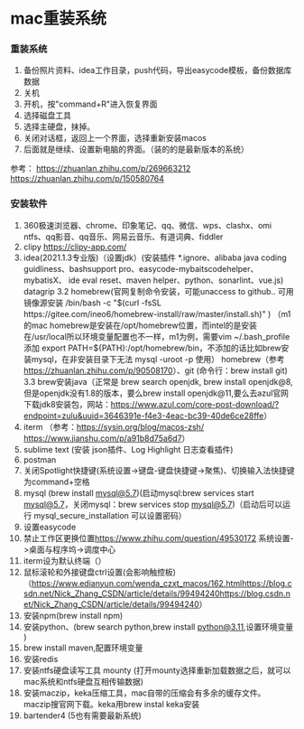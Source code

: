 # mac重装系统

### 重装系统
1. 备份照片资料、idea工作目录，push代码，导出easycode模板，备份数据库数据
2. 关机
3. 开机，按"command+R"进入恢复界面
4. 选择磁盘工具
5. 选择主硬盘，抹掉。
6. 关闭对话框，返回上一个界面，选择重新安装macos
7. 后面就是继续、设置新电脑的界面。（装的的是最新版本的系统）

参考：
<https://zhuanlan.zhihu.com/p/269663212>
<https://zhuanlan.zhihu.com/p/150580764>

### 安装软件
1. 360极速浏览器、chrome、印象笔记、qq、微信、wps、clashx、omi ntfs、qq影音、qq音乐、网易云音乐、有道词典、fiddler
2. clipy <https://clipy-app.com/>
3. idea(2021.1.3专业版)（设置jdk）(安装插件 *.ignore、alibaba java coding guidliness、bashsupport pro、easycode-mybaitscodehelper、
   mybatisX、 ide eval reset、maven helper、python、sonarlint、vue.js) 
   datagrip
3.2 homebrew(官网复制命令安装，可能unaccess to github.. 可用镜像源安装   /bin/bash -c "$(curl -fsSL https://gitee.com/ineo6/homebrew-install/raw/master/install.sh)"  )
   （m1的mac homebrew是安装在/opt/homebrew位置，而intel的是安装在/usr/local所以环境变量配置也不一样，m1为例，需要vim ~/.bash_profile  添加 export PATH=${PATH}:/opt/homebrew/bin，不添加的话比如brew安装mysql，在非安装目录下无法 mysql -uroot -p 使用）
   homebrew（参考<https://zhuanlan.zhihu.com/p/90508170>）、git (命令行：brew install git)
3.3 brew安装java（正常是 brew search openjdk, brew install openjdk@8, 但是openjdk没有1.8的版本，要么brew install openjdk@11,要么去azul官网下载jdk8安装包，网站：<https://www.azul.com/core-post-download/?endpoint=zulu&uuid=3646391e-f4e3-4eac-bc39-40de6ce28ffe>）
4. iterm （参考：<https://sysin.org/blog/macos-zsh/> <https://www.jianshu.com/p/a91b8d75a6d7>）
5. sublime text (安装 json插件、Log Highlight 日志查看插件)
6. postman
8. 关闭Spotlight快捷键(系统设置->键盘-键盘快捷键->聚焦)、切换输入法快捷键为command+空格
9. mysql (brew install mysql@5.7)(启动mysql:brew services start mysql@5.7，关闭mysql：brew services stop mysql@5.7)（启动后可以运行 mysql_secure_installation 可以设置密码）
10. 设置easycode
11. 禁止工作区更换位置<https://www.zhihu.com/question/49530172> 系统设置->桌面与程序坞->调度中心
12. iterm设为默认终端（）
13. 鼠标滚轮和外接键盘ctrl设置(会影响触控板)（<https://www.edianyun.com/wenda_czxt_macos/162.html><https://blog.csdn.net/Nick_Zhang_CSDN/article/details/99494240https://blog.csdn.net/Nick_Zhang_CSDN/article/details/99494240>）
14. 安装npm(brew install npm)
15. 安装python、(brew search python,brew install python@3.11,设置环境变量 )
16. brew install maven,配置环境变量
17. 安装redis
18. 安装ntfs硬盘读写工具 mounty (打开mounty选择重新加载数据之后，就可以mac系统和ntfs硬盘互相传输数据)
19. 安装maczip，keka压缩工具，mac自带的压缩会有多余的缓存文件。 maczip搜官网下载。keka用brew instal keka安装
20. bartender4 (5也有需要最新系统)
